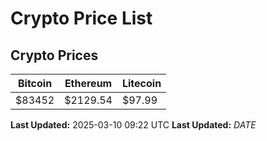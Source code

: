 # Crypto Price List

## Crypto Prices
| Bitcoin | Ethereum | Litecoin |
| ------- | -------- | -------- |
| $83452 | $2129.54 | $97.99 |
**Last Updated:** 2025-03-10 09:22 UTC
**Last Updated:** $DATE$
